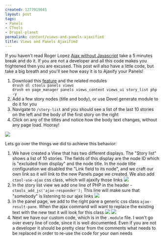 ```yaml
--- 
created: 1277919045
layout: post
tags: 
- Panels
- CTools
- Drupal-planet
permalink: content/views-and-panels-ajaxified
title: Views and Panels Ajaxified
---
```

If you haven't read Roger Lopez <a href="http://zroger.com/node/30">Ajax without Javascript</a> take a 5 minutes break and do it. If you are not a developer and all this code makes you frightened then you are excused. This post will also have a little code, but take a big breath and you'll see how easy it is to Ajaxify your Panels!

<ol>
<li>Download this <a href="http://gizra.com/sites/default/files/story_list_0.zip">feature</a> and the related modules
<code>
drush dl ctools panels views
drush en page_manager panels views_content views_ui story_list php -y
</code>
</li>
<li>Add a few story nodes (title and body), or use Devel generate module to do it for you</li>
<li>Navigate to <code>/story-list</code> and you should see a list of the last 10 stories on the left and the body of the first story on the right</li>
<li>Click on any of the titles and notice how the body text changes, without any page load. Hooray!</li>
</ol>

<img src="http://gizra.com/sites/default/files/snap1.png"/>

Lets go over the things we did to achieve this behavior:
<ol>
<li>We have created a View that has two different displays. The "Story list" shows a list of 10 stories. The fields of this display are the node ID which is "excluded from display" and the node title. In the node title configuration we disabled the "Link field to its node", and we craft our own link so it will link to the new Panels page we created. We also add <code>ctool-use-ajax</code> css class, which will ajaxify those links
<img src="http://gizra.com/sites/default/files/snap2.png"/>
</li>
<li>In the story list view we add one line of PHP in the header - <code>ctools_add_js('ajax-responder');</code> This line will make sure that "somebody" is listening to our ajax links
<img src="http://gizra.com/sites/default/files/snap3_0.png"/>
</li>
<li>In the panel page, we add to the right pane a generic css class <code>ajax-result-pane</code>. When the ajax command will want to replace the existing text with the new text it will look for this class
<img src="http://gizra.com/sites/default/files/snap5.png"/>
<img src="http://gizra.com/sites/default/files/snap6.png"/>
</li>
<li>Next we have our custom code, which is in the <code>.module</code> file. I won't go over every line of code, since it is well documented. Even if you are not a developer it should be pretty clear from the comments what needs to be replaced in order to re-use the code for your own needs</li>
</ol>
